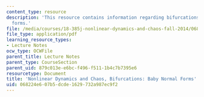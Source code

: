 ```yaml
---
content_type: resource
description: 'This resource contains information regarding bifurcations: baby normal
  forms.'
file: /media/courses/18-385j-nonlinear-dynamics-and-chaos-fall-2014/068224e607b5dcde1629732a987ec9f2_MIT18_385JF14_BabyNormlFms.pdf
file_type: application/pdf
learning_resource_types:
- Lecture Notes
ocw_type: OCWFile
parent_title: Lecture Notes
parent_type: CourseSection
parent_uid: 879c013e-e6bc-f496-f511-1b4c7b7395e6
resourcetype: Document
title: 'Nonlinear Dynamics and Chaos, Bifurcations: Baby Normal Forms'
uid: 068224e6-07b5-dcde-1629-732a987ec9f2
---
```

